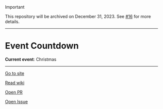 > [!IMPORTANT]
> This repository will be archived on December 31, 2023. See [#16](https://github.com/Hutoorg/event-countdown/discussions/16) for more details.
---
# Event Countdown

**Current event**: Christmas

---

[Go to site](https://hutoorg.github.io/event-countdown)

[Read wiki](//github.com/Hutoorg/event-countdown/wiki)

[Open PR](https://github.com/Hutoorg/event-countdown/pulls)

[Open Issue](https://github.com/Hutoorg/event-countdown/issues)
